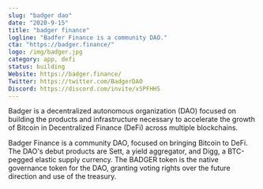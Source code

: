```yaml
---
slug: "badger dao"
date: "2020-9-15"
title: "badger finance"
logline: "Badfer Finance is a community DAO."
cta: "https://badger.finance/"
logo: /img/badger.jpg
category: app, defi 
status: building
Website: https://badger.finance/
Twitter: https://twitter.com/BadgerDAO
Discord: https://discord.com/invite/xSPFHHS
---
```


Badger is a decentralized autonomous organization (DAO) focused on building the products and infrastructure necessary to accelerate the growth of Bitcoin in Decentralized Finance (DeFi) across multiple blockchains. 

Badger Finance is a community DAO, focused on bringing Bitcoin to DeFi.  The DAO's debut products are Sett, a yield aggregator, and Digg, a BTC-pegged elastic supply currency. The BADGER token is the native governance token for the DAO, granting voting rights over the future direction and use of the treasury. 

